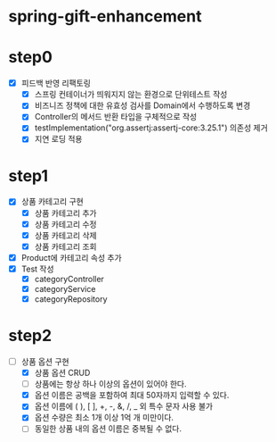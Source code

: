 # spring-gift-enhancement
# step0
- [x] 피드백 반영 리팩토링
  - [x] 스프링 컨테이너가 띄워지지 않는 환경으로 단위테스트 작성
  - [x] 비즈니즈 정책에 대한 유효성 검사를 Domain에서 수행하도록 변경
  - [x] Controller의 메서드 반환 타입을 구체적으로 작성
  - [x] testImplementation("org.assertj:assertj-core:3.25.1") 의존성 제거
  - [x] 지연 로딩 적용
# step1
- [x] 상품 카테고리 구현
  - [x] 상품 카테고리 추가
  - [x] 상품 카테고리 수정
  - [x] 상품 카테고리 삭제
  - [x] 상품 카테고리 조회
- [x] Product에 카테고리 속성 추가
- [x] Test 작성
  - [x] categoryController
  - [x] categoryService
  - [x] categoryRepository
# step2
- [ ] 상품 옵션 구현
  - [x] 상품 옵션 CRUD
  - [ ] 상품에는 항상 하나 이상의 옵션이 있어야 한다.
  - [x] 옵션 이름은 공백을 포함하여 최대 50자까지 입력할 수 있다.
  - [x] 옵션 이름에 ( ), [ ], +, -, &, /, _ 외 특수 문자 사용 불가
  - [x] 옵션 수량은 최소 1개 이상 1억 개 미만이다.
  - [ ] 동일한 상품 내의 옵션 이름은 중복될 수 없다.